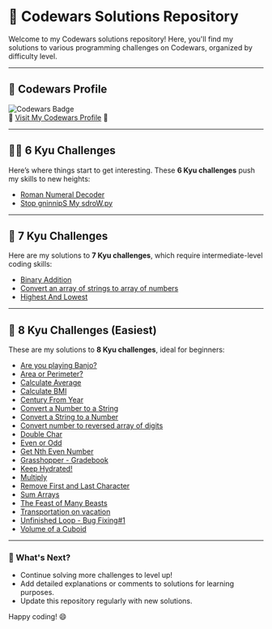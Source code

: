 # 🌟 Codewars Solutions Repository

Welcome to my Codewars solutions repository! Here, you'll find my solutions to various programming challenges on Codewars, organized by difficulty level.  

---

## 📜 Codewars Profile

   ![Codewars Badge](https://www.codewars.com/users/louis_samosino/badges/large)  
🚀 [Visit My Codewars Profile](https://www.codewars.com/users/wlzzz) 🚀

---

## 🫅🏽 6 Kyu Challenges
Here’s where things start to get interesting. These **6 Kyu challenges** push my skills to new heights:

- [Roman Numeral Decoder](6kyu/Roman%Numeral%Decoder.py) 
- [Stop gninnipS My sdroW.py](6kyu/Stop%gninnipS%My%sdroW.py)

---

## 🧠 7 Kyu Challenges

Here are my solutions to **7 Kyu challenges**, which require intermediate-level coding skills:

- [Binary Addition](7kyu/Binary%20Addition.py)  
- [Convert an array of strings to array of numbers](7kyu/Convert%20an%20array%20of%20strings%20to%20array%20of%20numbers.py)  
- [Highest And Lowest](7kyu/Highest%20And%20Lowest.py)  

---

## 🐣 8 Kyu Challenges (Easiest)

These are my solutions to **8 Kyu challenges**, ideal for beginners:

- [Are you playing Banjo?](8kyu%20(easiest)/Are%20you%20playing%20Banjo.py)  
- [Area or Perimeter?](8kyu%20(easiest)/Area%20or%20Perimeter.py)  
- [Calculate Average](8kyu%20(easiest)/Calculate%20Average.py)  
- [Calculate BMI](8kyu%20(easiest)/Calculate%20BMI.py)  
- [Century From Year](8kyu%20(easiest)/Century%20From%20Year.py)  
- [Convert a Number to a String](8kyu%20(easiest)/Convert%20a%20Number%20to%20a%20String.py)  
- [Convert a String to a Number](8kyu%20(easiest)/Convert%20a%20String%20to%20a%20Number.py)  
- [Convert number to reversed array of digits](8kyu%20(easiest)/Convert%20number%20to%20reversed%20array%20of%20digits.py)  
- [Double Char](8kyu%20(easiest)/Double%20Char.py)  
- [Even or Odd](8kyu%20(easiest)/Even%20or%20Odd.py)  
- [Get Nth Even Number](8kyu%20(easiest)/Get%20Nth%20Even%20Number.py)  
- [Grasshopper - Gradebook](8kyu%20(easiest)/Grasshopper%20-%20Gradebook.py)  
- [Keep Hydrated!](8kyu%20(easiest)/Keep%20Hydrated!.py)  
- [Multiply](8kyu%20(easiest)/Multiply.py)  
- [Remove First and Last Character](8kyu%20(easiest)/Remove%20First%20and%20Last%20Character.py)  
- [Sum Arrays](8kyu%20(easiest)/Sum%20Arrays.py)  
- [The Feast of Many Beasts](8kyu%20(easiest)/The%20Feast%20of%20Many%20Beasts.py)  
- [Transportation on vacation](8kyu%20(easiest)/Transportation%20on%20vacation.py)  
- [Unfinished Loop - Bug Fixing#1](8kyu%20(easiest)/Unfinished%20Loop%20-%20Bug%20Fixing#1.py)  
- [Volume of a Cuboid](8kyu%20(easiest)/Volume%20of%20a%20Cuboid.py)  

---

### 🌱 What's Next?

- Continue solving more challenges to level up!  
- Add detailed explanations or comments to solutions for learning purposes.  
- Update this repository regularly with new solutions.

Happy coding! 😄
